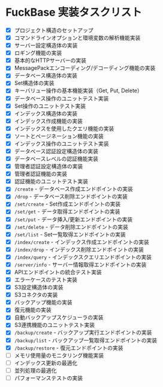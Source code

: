 # FuckBase 実装タスクリスト

- [x] プロジェクト構造のセットアップ
- [x] コマンドラインオプションと環境変数の解析機能実装
- [x] サーバー設定構造体の実装
- [x] ロギング機能の実装
- [x] 基本的なHTTPサーバーの実装
- [x] MessagePackエンコーディング/デコーディング機能の実装
- [x] データベース構造体の実装
- [x] Set構造体の実装
- [x] キーバリュー操作の基本機能実装（Get, Put, Delete）
- [x] データベース操作のユニットテスト実装
- [x] Set操作のユニットテスト実装
- [x] インデックス構造体の実装
- [x] インデックス作成機能の実装
- [x] インデックスを使用したクエリ機能の実装
- [x] ソートとページネーション機能の実装
- [x] インデックス操作のユニットテスト実装
- [x] データベース認証設定構造体の実装
- [x] データベースレベルの認証機能実装
- [x] 管理者認証設定構造体の実装
- [x] 管理者認証機能の実装
- [x] 認証機能のユニットテスト実装
- [x] `/create` - データベース作成エンドポイントの実装
- [x] `/drop` - データベース削除エンドポイントの実装
- [x] `/set/create` - Set作成エンドポイントの実装
- [x] `/set/get` - データ取得エンドポイントの実装
- [x] `/set/put` - データ挿入/更新エンドポイントの実装
- [x] `/set/delete` - データ削除エンドポイントの実装
- [x] `/set/list` - Set一覧取得エンドポイントの実装
- [x] `/index/create` - インデックス作成エンドポイントの実装
- [x] `/index/drop` - インデックス削除エンドポイントの実装
- [x] `/index/query` - インデックスクエリエンドポイントの実装
- [x] `/server/info` - サーバー情報取得エンドポイントの実装
- [x] APIエンドポイントの統合テスト実装
- [x] エラーケースのテスト実装
- [x] S3設定構造体の実装
- [x] S3コネクタの実装
- [x] バックアップ機能の実装
- [x] 復元機能の実装
- [x] 自動バックアップスケジューラの実装
- [x] S3連携機能のユニットテスト実装
- [x] `/backup/create` - バックアップ実行エンドポイントの実装
- [x] `/backup/list` - バックアップ一覧取得エンドポイントの実装
- [x] `/backup/restore` - 復元エンドポイントの実装
- [ ] メモリ使用量のモニタリング機能実装
- [ ] インデックス更新の最適化
- [ ] 並列処理の最適化
- [ ] パフォーマンステストの実装
